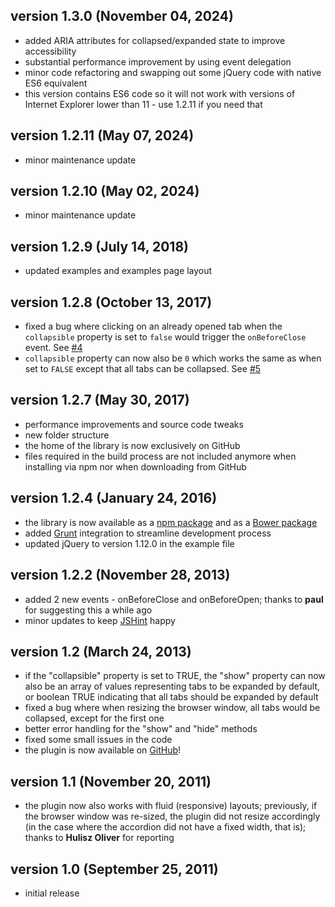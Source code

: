 ## version 1.3.0 (November 04, 2024)

- added ARIA attributes for collapsed/expanded state to improve accessibility
- substantial performance improvement by using event delegation
- minor code refactoring and swapping out some jQuery code with native ES6 equivalent
- this version contains ES6 code so it will not work with versions of Internet Explorer lower than 11 - use 1.2.11 if you need that

## version 1.2.11 (May 07, 2024)

- minor maintenance update

## version 1.2.10 (May 02, 2024)

- minor maintenance update

## version 1.2.9 (July 14, 2018)

- updated examples and examples page layout

## version 1.2.8 (October 13, 2017)

- fixed a bug where clicking on an already opened tab when the `collapsible` property is set to `false` would trigger the `onBeforeClose` event. See [#4](https://github.com/stefangabos/Zebra_Accordion/issues/4)
- `collapsible` property can now also be `0` which works the same as when set to `FALSE` except that all tabs can be collapsed. See [#5](https://github.com/stefangabos/Zebra_Accordion/issues/5)

## version 1.2.7 (May 30, 2017)

- performance improvements and source code tweaks
- new folder structure
- the home of the library is now exclusively on GitHub
- files required in the build process are not included anymore when installing via npm nor when downloading from GitHub

## version 1.2.4 (January 24, 2016)

- the library is now available as a [npm package](https://www.npmjs.com/) and as a [Bower package](http://bower.io/)
- added [Grunt](http://gruntjs.com/) integration to streamline development process
- updated jQuery to version 1.12.0 in the example file

## version 1.2.2 (November 28, 2013)

- added 2 new events - onBeforeClose and onBeforeOpen; thanks to **paul** for suggesting this a while ago
- minor updates to keep [JSHint](jshint.com) happy

## version 1.2 (March 24, 2013)

- if the "collapsible" property is set to TRUE, the "show" property can now also be an array of values representing tabs to be expanded by default, or boolean TRUE indicating that all tabs should be expanded by default
- fixed a bug where when resizing the browser window, all tabs would be collapsed, except for the first one
- better error handling for the "show" and "hide" methods
- fixed some small issues in the code
- the plugin is now available on [GitHub](https://github.com/stefangabos/Zebra_Accordion)!

## version 1.1 (November 20, 2011)

- the plugin now also works with fluid (responsive) layouts; previously, if the browser window was re-sized, the plugin did not resize accordingly (in the case where the accordion did not have a fixed width, that is); thanks to **Hulisz Oliver** for reporting

## version 1.0 (September 25, 2011)

- initial release
